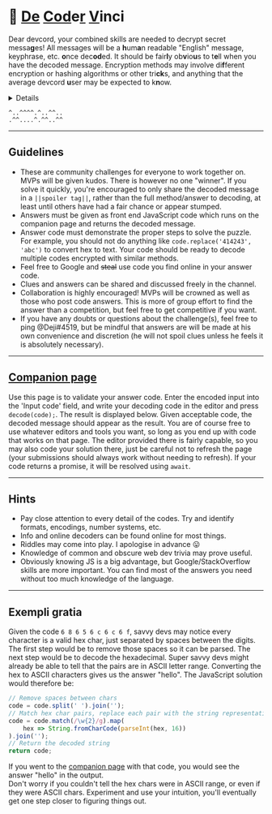 # 📜   **<u>De</u>  <u>Cod</u>e<u>r</u>  <u>V</u>inci**  

Dear devcord, your combined skills are needed to decrypt secret messa**g**es! All messages will be a **h**um**a**n readable "English" message, keyphrase, etc. **o**nce dec**od**ed. It should be fair**l**y ob**v**io**u**s to t**e**ll when you have the decoded message. Encryption methods may involve di**f**ferent encryption or hashing algorithms or other tri**ck**s, and anything that the average devcord **u**ser may be expected to k**n**ow.

<details>🔍 Clues will be given, but may also need to be cracked. The method required to crack a clue may also be a clue. 🐱‍👤</details>

`^..^^^^.^..^^..`  
`.^^....^.^^..^^`

** **
## Guidelines
  * These are community challenges for everyone to work together on. MVPs will be given kudos. There is however no one "winner". If you solve it quickly, you're encouraged to only share the decoded message in a `||spoiler tag||`, rather than the full method/answer to decoding, at least until others have had a fair chance or appear stumped.
  * Answers must be given as front end JavaScript code which runs on the companion page and returns the decoded message.
  * Answer code must demonstrate the proper steps to solve the puzzle. For example, you should not do anything like `code.replace('414243', 'abc')` to convert hex to text. Your code should be ready to decode multiple codes encrypted with similar methods.
  * Feel free to Google and ~~steal~~ use code you find online in your answer code.
  * Clues and answers can be shared and discussed freely in the channel.
  * Collaboration is highly encouraged! MVPs will be crowned as well as those who post code answers. This is more of group effort to find the answer than a competition, but feel free to get competitive if you want.
  * If you have any doubts or questions about the challenge(s), feel free to ping @Deji#4519, but be mindful that answers are will be made at his own convenience and discretion (he will not spoil clues unless he feels it is absolutely necessary).

** **
## [__Companion page__](/decodervinci/)  
  Use this page is to validate your answer code. Enter the encoded input into the 'Input code' field, and write your decoding code in the editor and press `decode(code);`. The result is displayed below. Given acceptable code, the decoded message should appear as the result. You are of course free to use whatever editors and tools you want, so long as you end up with code that works on that page. The editor provided there is fairly capable, so you may also code your solution there, just be careful not to refresh the page (your submissions should always work without needing to refresh). If your code returns a promise, it will be resolved using `await`.

** **
## Hints
  * Pay close attention to every detail of the codes. Try and identify formats, encodings, number systems, etc.
  * Info and online decoders can be found online for most things.
  * Riddles may come into play. I apologise in advance :stuck_out_tongue: 
  * Knowledge of common and obscure web dev trivia may prove useful.
  * Obviously knowing JS is a big advantage, but Google/StackOverflow skills are more important. You can find most of the answers you need without too much knowledge of the language.

** **
## Exempli gratia
  Given the code `6 8 6 5 6 c 6 c 6 f`, savvy devs may notice every character is a valid hex char, just separated by spaces between the digits. The first step would be to remove those spaces so it can be parsed. The next step would be to decode the hexadecimal. Super savvy devs might already be able to tell that the pairs are in ASCII letter range. Converting the hex to ASCII characters gives us the answer "hello". The JavaScript solution would therefore be:
```js
// Remove spaces between chars
code = code.split(' ').join('');
// Match hex char pairs, replace each pair with the string representation
code = code.match(/\w{2}/g).map(
    hex => String.fromCharCode(parseInt(hex, 16))
).join('');
// Return the decoded string
return code;
```
If you went to the [companion page](https://deji69.github.io/decodervinci/) with that code, you would see the answer "hello" in the output.  
Don't worry if you couldn't tell the hex chars were in ASCII range, or even if they were ASCII chars. Experiment and use your intuition, you'll eventually get one step closer to figuring things out.
